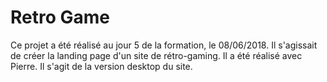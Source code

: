 # Retro Game

Ce projet a été réalisé au jour 5 de la formation, le 08/06/2018. Il s'agissait de créer la landing page d'un site de rétro-gaming. Il a été réalisé avec Pierre.
Il s'agit de la version desktop du site.
